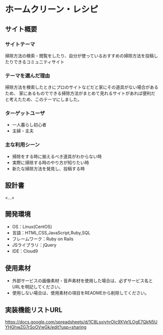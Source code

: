 # ホームクリーン・レシピ

## サイト概要
### サイトテーマ
掃除方法の検索・閲覧をしたり、自分が使っているおすすめの掃除方法を投稿したりできるコミュニティサイト

### テーマを選んだ理由
掃除方法を検索したときにプロのサイトなどだと家にその道具がない場合があるため、
家にあるものでできる掃除方法がまとめて見れるサイトがあれば便利だと考えたため、このテーマにしました。

### ターゲットユーザ
* 一人暮らし初心者
* 主婦・主夫

### 主な利用シーン
* 掃除をする時に揃えるべき道具がわからない時
* 実際に掃除する時のやり方が知りたい時
* 新たな掃除方法を発見し、投稿する時

## 設計書
<...>

## 開発環境
- OS：Linux(CentOS)
- 言語：HTML,CSS,JavaScript,Ruby,SQL
- フレームワーク：Ruby on Rails
- JSライブラリ：jQuery
- IDE：Cloud9

## 使用素材
- 外部サービスの画像素材・音声素材を使用した場合は、必ずサービス名とURLを明記してください。
- 使用しない場合は、使用素材の項目をREADMEから削除してください。

## 実装機能リストURL
https://docs.google.com/spreadsheets/d/1C8LsxiyhrOlc9XVe1LOgE7QkN5UYHGhwZG7rSoOVwGk/edit?usp=sharing

